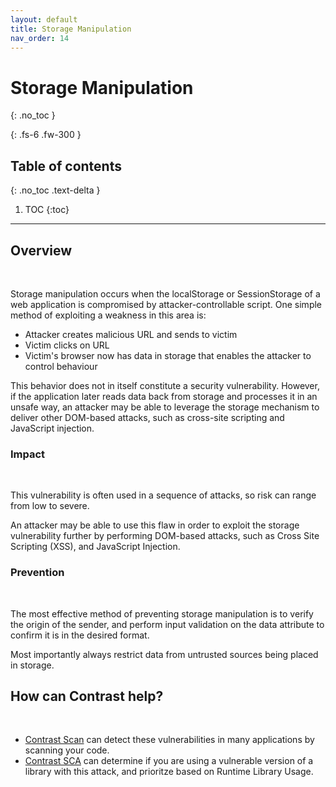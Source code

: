 ```yaml
---
layout: default
title: Storage Manipulation
nav_order: 14
---
```


# Storage Manipulation
{: .no_toc }

{: .fs-6 .fw-300 }

## Table of contents
{: .no_toc .text-delta }

1. TOC
{:toc}

---

## Overview 
<br/> 

Storage manipulation occurs when the localStorage or SessionStorage of a web application is compromised by attacker-controllable script. 
One simple method of exploiting a weakness in this area is: 
- Attacker creates malicious URL and sends to victim
- Victim clicks on URL
- Victim's browser now has data in storage that enables the attacker to control behaviour  


This behavior does not in itself constitute a security vulnerability. However, if the application later reads data back from storage and processes it in an unsafe way, an attacker may be able to leverage the storage mechanism to deliver other DOM-based attacks, such as cross-site scripting and JavaScript injection.

### Impact
<br/> 

This vulnerability is often used in a sequence of attacks, so risk can range from low to severe. 

An attacker may be able to use this flaw in order to exploit the storage vulnerability further by performing DOM-based attacks, such as Cross Site Scripting (XSS), and JavaScript Injection.


### Prevention
<br/> 

The most effective method of preventing storage manipulation is to verify the origin of the sender, and perform input validation on the data attribute to confirm it is in the desired format. 

Most importantly always restrict data from untrusted sources being placed in storage.


## How can Contrast help? 
<br/> 

- [Contrast Scan](https://www.contrastsecurity.com/contrast-scan) can detect these vulnerabilities in many applications by scanning your code.
- [Contrast SCA](https://www.contrastsecurity.com/contrast-sca) can determine if you are using a vulnerable version of a library with this attack, and prioritze based on Runtime Library Usage.